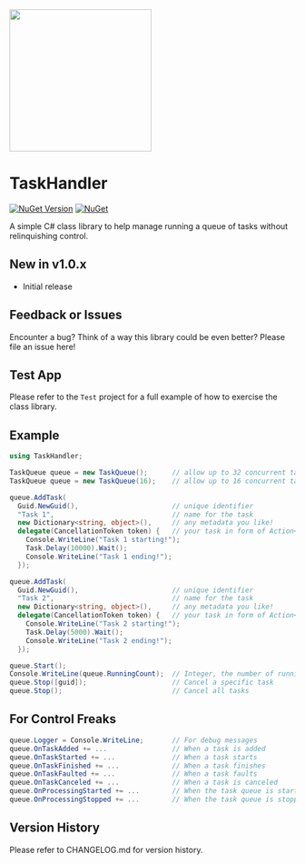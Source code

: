 <img src="https://raw.githubusercontent.com/jchristn/TaskHandler/main/Assets/logo.png" width="250" height="250">

# TaskHandler

[![NuGet Version](https://img.shields.io/nuget/v/TaskHandler.svg?style=flat)](https://www.nuget.org/packages/TaskHandler/) [![NuGet](https://img.shields.io/nuget/dt/TaskHandler.svg)](https://www.nuget.org/packages/TaskHandler) 

A simple C# class library to help manage running a queue of tasks without relinquishing control.

## New in v1.0.x

- Initial release

## Feedback or Issues

Encounter a bug?  Think of a way this library could be even better?  Please file an issue here!

## Test App

Please refer to the ```Test``` project for a full example of how to exercise the class library.
 
## Example

```csharp
using TaskHandler;

TaskQueue queue = new TaskQueue();      // allow up to 32 concurrent tasks
TaskQueue queue = new TaskQueue(16);    // allow up to 16 concurrent tasks

queue.AddTask(
  Guid.NewGuid(),                       // unique identifier
  "Task 1",                             // name for the task
  new Dictionary<string, object>(),     // any metadata you like!
  delegate(CancellationToken token) {   // your task in form of Action<CancellationToken>
  	Console.WriteLine("Task 1 starting!");
  	Task.Delay(10000).Wait();
  	Console.WriteLine("Task 1 ending!");
  });

queue.AddTask(
  Guid.NewGuid(),                       // unique identifier
  "Task 2",                             // name for the task
  new Dictionary<string, object>(),     // any metadata you like!
  delegate(CancellationToken token) {   // your task in form of Action<CancellationToken>
  	Console.WriteLine("Task 2 starting!");
  	Task.Delay(5000).Wait();
  	Console.WriteLine("Task 2 ending!");
  });

queue.Start();
Console.WriteLine(queue.RunningCount);  // Integer, the number of running tasks
queue.Stop([guid]);                     // Cancel a specific task
queue.Stop();                           // Cancel all tasks
```

## For Control Freaks
```csharp
queue.Logger = Console.WriteLine;       // For debug messages
queue.OnTaskAdded += ...                // When a task is added
queue.OnTaskStarted += ...              // When a task starts
queue.OnTaskFinished += ...             // When a task finishes
queue.OnTaskFaulted += ...              // When a task faults
queue.OnTaskCanceled += ...             // When a task is canceled
queue.OnProcessingStarted += ...        // When the task queue is started
queue.OnProcessingStopped += ...        // When the task queue is stopped
```

## Version History

Please refer to CHANGELOG.md for version history.
